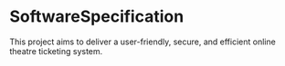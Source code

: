 # SoftwareSpecification
This project aims to deliver a user-friendly, secure, and efficient online theatre ticketing system.
